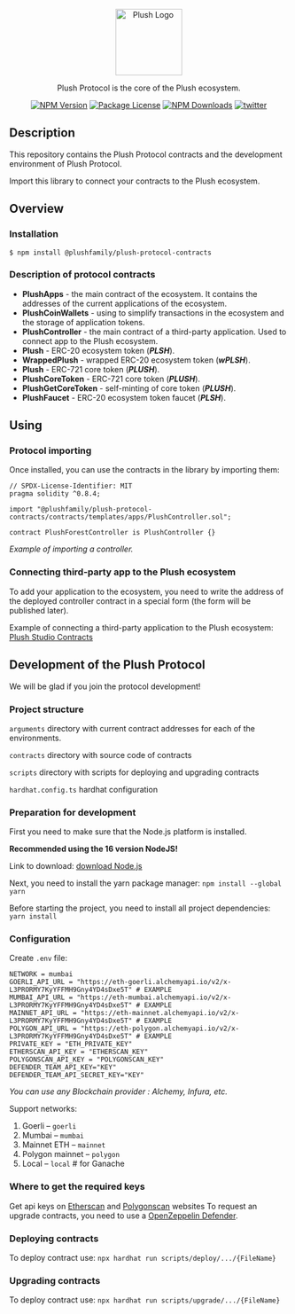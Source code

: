 <p align="center">
<a href="https://github.com/PlushFamily/plush-protocol-contracts" target="blank"><img src="https://avatars.githubusercontent.com/u/74625046?s=200&v=4" width="120" alt="Plush Logo" /></a>
</p>

<p align="center">Plush Protocol is the core of the Plush ecosystem.</p>
    <p align="center">
<a href="https://www.npmjs.com/package/@plushfamily/plush-protocol-contracts" target="_blank"><img src="https://img.shields.io/npm/v/@plushfamily/plush-protocol-contracts.svg" alt="NPM Version" /></a>
<a href="https://www.npmjs.com/package/@plushfamily/plush-protocol-contracts"><img src="https://img.shields.io/npm/l/@plushfamily/plush-protocol-contracts.svg" alt="Package License" /></a>
<a href="https://www.npmjs.com/package/@plushfamily/plush-protocol-contracts"><img src="https://img.shields.io/npm/dm/@plushfamily/plush-protocol-contracts.svg" alt="NPM Downloads" /></a>
<a href="https://twitter.com/newbly" target="_blank"><img src="https://img.shields.io/twitter/follow/newbly.svg?style=social&label=Follow" alt="twitter"></a>

## Description

This repository contains the Plush Protocol contracts and the development environment of Plush Protocol.

Import this library to connect your contracts to the Plush ecosystem.

## Overview

### Installation

```console
$ npm install @plushfamily/plush-protocol-contracts
```

### Description of protocol contracts

- **PlushApps** - the main contract of the ecosystem. It contains the addresses of the current applications of the ecosystem.
- **PlushCoinWallets** - using to simplify transactions in the ecosystem and the storage of application tokens.
- **PlushController** - the main contract of a third-party application. Used to connect app to the Plush ecosystem.
- **Plush** - ERC-20 ecosystem token (***PLSH***).
- **WrappedPlush** - wrapped ERC-20 ecosystem token (***wPLSH***).
- **Plush** - ERC-721 core token (***PLUSH***).
- **PlushCoreToken** - ERC-721 core token (***PLUSH***).
- **PlushGetCoreToken** - self-minting of core token (***PLUSH***).
- **PlushFaucet** - ERC-20 ecosystem token faucet (***PLSH***).

## Using

### Protocol importing

Once installed, you can use the contracts in the library by importing them:

```solidity
// SPDX-License-Identifier: MIT
pragma solidity ^0.8.4;

import "@plushfamily/plush-protocol-contracts/contracts/templates/apps/PlushController.sol";

contract PlushForestController is PlushController {}
```
_Example of importing a controller._

### Connecting third-party app to the Plush ecosystem

To add your application to the ecosystem, you need to write the address of the deployed controller contract in a special form (the form will be published later).

Example of connecting a third-party application to the Plush ecosystem: [Plush Studio Contracts](https://github.com/PlushStudio/plush-studio-contracts)

## Development of the Plush Protocol

We will be glad if you join the protocol development!

### Project structure

`arguments` directory with current contract addresses for each of the environments.

`contracts` directory with source code of contracts

`scripts` directory with scripts for deploying and upgrading contracts

`hardhat.config.ts` hardhat configuration

### Preparation for development

First you need to make sure that the Node.js platform is installed.

**Recommended using the 16 version NodeJS!**

Link to download: [download Node.js](https://nodejs.org)

Next, you need to install the yarn package manager: `npm install --global yarn`

Before starting the project, you need to install all project dependencies: `yarn install`


### Configuration

Create `.env` file:
```
NETWORK = mumbai
GOERLI_API_URL = "https://eth-goerli.alchemyapi.io/v2/x-L3PRORMY7KyYFFMH9Gny4YD4sDxe5T" # EXAMPLE
MUMBAI_API_URL = "https://eth-mumbai.alchemyapi.io/v2/x-L3PRORMY7KyYFFMH9Gny4YD4sDxe5T" # EXAMPLE
MAINNET_API_URL = "https://eth-mainnet.alchemyapi.io/v2/x-L3PRORMY7KyYFFMH9Gny4YD4sDxe5T" # EXAMPLE
POLYGON_API_URL = "https://eth-polygon.alchemyapi.io/v2/x-L3PRORMY7KyYFFMH9Gny4YD4sDxe5T" # EXAMPLE
PRIVATE_KEY = "ETH_PRIVATE_KEY"
ETHERSCAN_API_KEY = "ETHERSCAN_KEY"
POLYGONSCAN_API_KEY = "POLYGONSCAN_KEY"
DEFENDER_TEAM_API_KEY="KEY"
DEFENDER_TEAM_API_SECRET_KEY="KEY"
```
_You can use any Blockchain provider : Alchemy, Infura, etc._

Support networks:
1. Goerli – `goerli`
2. Mumbai – `mumbai`
3. Mainnet ETH – `mainnet`
4. Polygon mainnet – `polygon`
5. Local – `local` # for Ganache

### Where to get the required keys

Get api keys on [Etherscan](https://docs.etherscan.io/getting-started/viewing-api-usage-statistics) and [Polygonscan](https://polygonscan.com/myapikey) websites
To request an upgrade contracts, you need to use a [OpenZeppelin Defender](https://defender.openzeppelin.com/). 

### Deploying contracts

To deploy contract use: `npx hardhat run scripts/deploy/.../{FileName}`

### Upgrading contracts

To deploy contract use: `npx hardhat run scripts/upgrade/.../{FileName}`